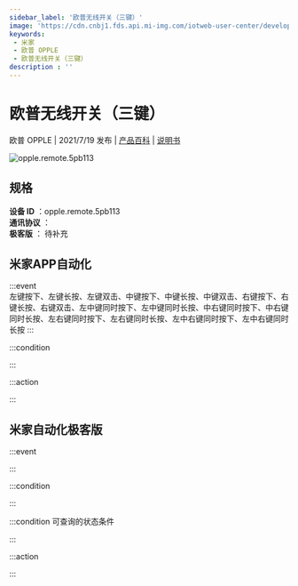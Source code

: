 ```yaml
---
sidebar_label: '欧普无线开关（三键）'
image: 'https://cdn.cnbj1.fds.api.mi-img.com/iotweb-user-center/developer_16790696297311FJ1XNtA.png?GalaxyAccessKeyId=AKVGLQWBOVIRQ3XLEW&Expires=9223372036854775807&Signature=4nwVzu83AE+gsHfT+p1pnup5YXE='
keywords: 
 - 米家
 - 欧普 OPPLE
 - 欧普无线开关（三键）
description : ''
---
```

# 欧普无线开关（三键）

欧普 OPPLE | 2021/7/19 发布 | [产品百科](https://home.mi.com/webapp/content/baike/product/index.html?model=opple.remote.5pb113/) | [说明书](https://home.mi.com/views/introduction.html?model=opple.remote.5pb113&region=cn)

![opple.remote.5pb113](https://cdn.cnbj1.fds.api.mi-img.com/iotweb-user-center/developer_16790696297311FJ1XNtA.png?GalaxyAccessKeyId=AKVGLQWBOVIRQ3XLEW&Expires=9223372036854775807&Signature=4nwVzu83AE+gsHfT+p1pnup5YXE=)

## 规格  
> 
**设备 ID** ：opple.remote.5pb113  
**通讯协议** ：  
**极客版**  ： 待补充 


## 米家APP自动化  

:::event  
左键按下、左键长按、左键双击、中键按下、中键长按、中键双击、右键按下、右键长按、右键双击、左中键同时按下、左中键同时长按、中右键同时按下、中右键同时长按、左右键同时按下、左右键同时长按、左中右键同时按下、左中右键同时长按
:::

:::condition  

:::

:::action   

:::

## 米家自动化极客版  

:::event  

:::

:::condition  

:::

:::condition 可查询的状态条件  

:::

:::action  

:::

        

